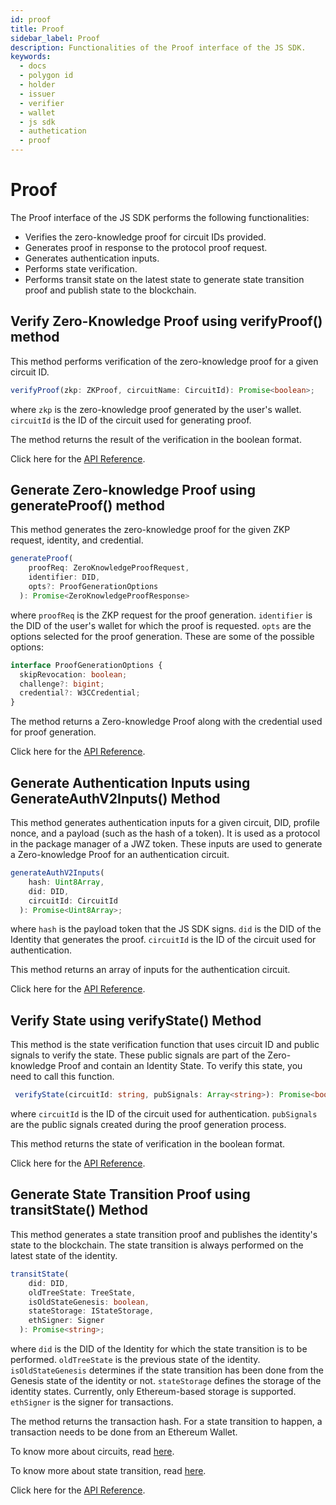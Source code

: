 ```yaml
---
id: proof
title: Proof
sidebar_label: Proof
description: Functionalities of the Proof interface of the JS SDK.
keywords:
  - docs
  - polygon id
  - holder
  - issuer
  - verifier
  - wallet
  - js sdk
  - authetication
  - proof
---
```


# Proof

The Proof interface of the JS SDK performs the following functionalities:

- Verifies the zero-knowledge proof for circuit IDs provided.
- Generates proof in response to the protocol proof request.
- Generates authentication inputs.
- Performs state verification.
- Performs transit state on the latest state to generate state transition proof and publish state to the blockchain. 

## Verify Zero-Knowledge Proof using verifyProof() method

This method performs verification of the zero-knowledge proof for a given circuit ID. 

```typescript
verifyProof(zkp: ZKProof, circuitName: CircuitId): Promise<boolean>;
```

where `zkp` is the zero-knowledge proof generated by the user's wallet.
`circuitId` is the ID of the circuit used for generating proof. 

The method returns the result of the verification in the boolean format.  

Click here for the <a href="https://0xpolygonid.github.io/js-sdk-tutorials/docs/api/js-sdk.proofservice.verifyproof#proofserviceverifyproof-method" target="_blank">API Reference</a>.

## Generate Zero-knowledge Proof using generateProof() method

This method generates the zero-knowledge proof for the given ZKP request, identity, and credential.  

```typescript
generateProof(
    proofReq: ZeroKnowledgeProofRequest,
    identifier: DID,
    opts?: ProofGenerationOptions
  ): Promise<ZeroKnowledgeProofResponse>
```
where `proofReq` is the ZKP request for the proof generation.
`identifier` is the DID of the user's wallet for which the proof is requested. 
`opts` are the options selected for the proof generation. These are some of the possible options:

```typescript
interface ProofGenerationOptions {
  skipRevocation: boolean;
  challenge?: bigint;
  credential?: W3CCredential;
}
```

The method returns a Zero-knowledge Proof along with the credential used for proof generation. 

Click here for the <a href="https://0xpolygonid.github.io/js-sdk-tutorials/docs/api/js-sdk.proofservice.generateproof#proofservicegenerateproof-method" target="_blank">API Reference</a>.


## Generate Authentication Inputs using GenerateAuthV2Inputs() Method

This method generates authentication inputs for a given circuit, DID, profile nonce, and a payload (such as the hash of a token). It is used as a protocol in the package manager of a JWZ token. These inputs are used to generate a Zero-knowledge Proof for an authentication circuit. 

```typescript
generateAuthV2Inputs(
    hash: Uint8Array,
    did: DID,
    circuitId: CircuitId
  ): Promise<Uint8Array>; 
``` 

where `hash` is the payload token that the JS SDK signs.
`did` is the DID of the Identity that generates the proof.
`circuitId` is the ID of the circuit used for authentication. 

This method returns an array of inputs for the authentication circuit. 

Click here for the <a href="https://0xpolygonid.github.io/js-sdk-tutorials/docs/api/js-sdk.proofservice.generateauthv2inputs#proofservicegenerateauthv2inputs-method" target="_blank">API Reference</a>.


## Verify State using verifyState() Method

This method is the state verification function that uses circuit ID and public signals to verify the state. These public signals are part of the Zero-knowledge Proof and contain an Identity State. To verify this state, you need to call this function. 

```typescript
 verifyState(circuitId: string, pubSignals: Array<string>): Promise<boolean>;
```

where `circuitId` is the ID of the circuit used for authentication. 
`pubSignals` are the public signals created during the proof generation process. 

This method returns the state of verification in the boolean format. 

Click here for the <a href="https://0xpolygonid.github.io/js-sdk-tutorials/docs/api/js-sdk.proofservice.verifystate#proofserviceverifystate-method" target="_blank">API Reference</a>.


## Generate State Transition Proof using transitState() Method

This method generates a state transition proof and publishes the identity's state to the blockchain. The state transition is always performed on the latest state of the identity.

```typescript
transitState(
    did: DID,
    oldTreeState: TreeState,
    isOldStateGenesis: boolean,
    stateStorage: IStateStorage,
    ethSigner: Signer
  ): Promise<string>;
```

where `did` is the DID of the Identity for which the state transition is to be performed. 
`oldTreeState` is the previous state of the identity.
`isOldStateGenesis` determines if the state transition has been done from the Genesis state of the identity or not. 
`stateStorage` defines the storage of the identity states. Currently, only Ethereum-based storage is supported. 
`ethSigner` is the signer for transactions. 

The method returns the transaction hash. For a state transition to happen, a transaction needs to be done from an Ethereum Wallet. 

To know more about circuits, read [here](https://docs.iden3.io/protocol/main-circuits/). 

To know more about state transition, read [here](https://docs.iden3.io/getting-started/state-transition/state-transition/).

Click here for the <a href="https://0xpolygonid.github.io/js-sdk-tutorials/docs/api/js-sdk.proofservice.transitstate#proofservicetransitstate-method" target="_blank">API Reference</a>.

